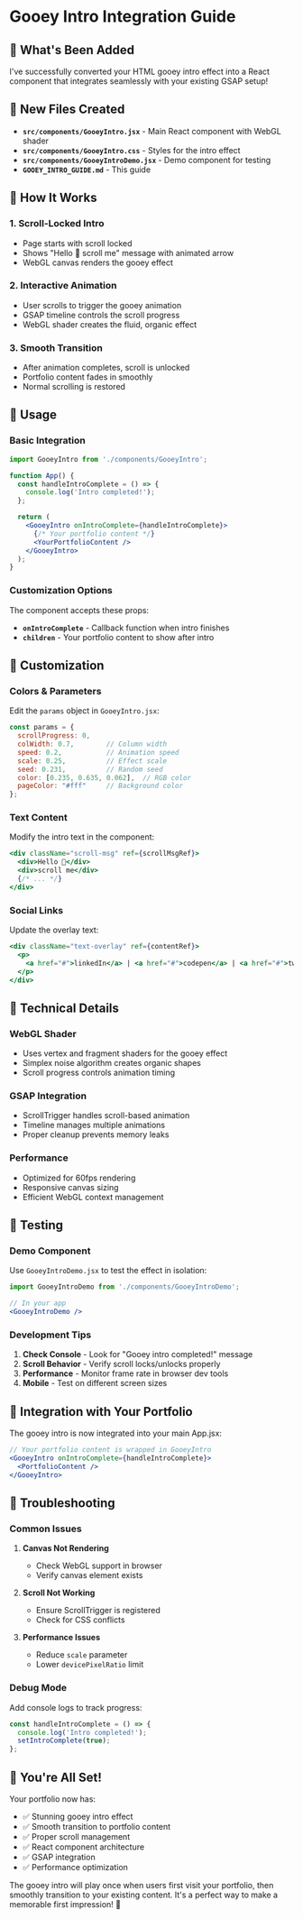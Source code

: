 # Gooey Intro Integration Guide

## 🎉 What's Been Added

I've successfully converted your HTML gooey intro effect into a React component that integrates seamlessly with your existing GSAP setup!

## 📁 New Files Created

- **`src/components/GooeyIntro.jsx`** - Main React component with WebGL shader
- **`src/components/GooeyIntro.css`** - Styles for the intro effect
- **`src/components/GooeyIntroDemo.jsx`** - Demo component for testing
- **`GOOEY_INTRO_GUIDE.md`** - This guide

## 🚀 How It Works

### 1. **Scroll-Locked Intro**
- Page starts with scroll locked
- Shows "Hello 👋 scroll me" message with animated arrow
- WebGL canvas renders the gooey effect

### 2. **Interactive Animation**
- User scrolls to trigger the gooey animation
- GSAP timeline controls the scroll progress
- WebGL shader creates the fluid, organic effect

### 3. **Smooth Transition**
- After animation completes, scroll is unlocked
- Portfolio content fades in smoothly
- Normal scrolling is restored

## 🎯 Usage

### Basic Integration
```jsx
import GooeyIntro from './components/GooeyIntro';

function App() {
  const handleIntroComplete = () => {
    console.log('Intro completed!');
  };

  return (
    <GooeyIntro onIntroComplete={handleIntroComplete}>
      {/* Your portfolio content */}
      <YourPortfolioContent />
    </GooeyIntro>
  );
}
```

### Customization Options
The component accepts these props:
- **`onIntroComplete`** - Callback function when intro finishes
- **`children`** - Your portfolio content to show after intro

## 🎨 Customization

### Colors & Parameters
Edit the `params` object in `GooeyIntro.jsx`:

```jsx
const params = {
  scrollProgress: 0,
  colWidth: 0.7,        // Column width
  speed: 0.2,           // Animation speed
  scale: 0.25,          // Effect scale
  seed: 0.231,          // Random seed
  color: [0.235, 0.635, 0.062],  // RGB color
  pageColor: "#fff"     // Background color
};
```

### Text Content
Modify the intro text in the component:

```jsx
<div className="scroll-msg" ref={scrollMsgRef}>
  <div>Hello 👋</div>
  <div>scroll me</div>
  {/* ... */}
</div>
```

### Social Links
Update the overlay text:

```jsx
<div className="text-overlay" ref={contentRef}>
  <p>
    <a href="#">linkedIn</a> | <a href="#">codepen</a> | <a href="#">twitter</a>
  </p>
</div>
```

## 🔧 Technical Details

### WebGL Shader
- Uses vertex and fragment shaders for the gooey effect
- Simplex noise algorithm creates organic shapes
- Scroll progress controls animation timing

### GSAP Integration
- ScrollTrigger handles scroll-based animation
- Timeline manages multiple animations
- Proper cleanup prevents memory leaks

### Performance
- Optimized for 60fps rendering
- Responsive canvas sizing
- Efficient WebGL context management

## 🧪 Testing

### Demo Component
Use `GooeyIntroDemo.jsx` to test the effect in isolation:

```jsx
import GooeyIntroDemo from './components/GooeyIntroDemo';

// In your app
<GooeyIntroDemo />
```

### Development Tips
1. **Check Console** - Look for "Gooey intro completed!" message
2. **Scroll Behavior** - Verify scroll locks/unlocks properly
3. **Performance** - Monitor frame rate in browser dev tools
4. **Mobile** - Test on different screen sizes

## 🎯 Integration with Your Portfolio

The gooey intro is now integrated into your main App.jsx:

```jsx
// Your portfolio content is wrapped in GooeyIntro
<GooeyIntro onIntroComplete={handleIntroComplete}>
  <PortfolioContent />
</GooeyIntro>
```

## 🚨 Troubleshooting

### Common Issues

1. **Canvas Not Rendering**
   - Check WebGL support in browser
   - Verify canvas element exists

2. **Scroll Not Working**
   - Ensure ScrollTrigger is registered
   - Check for CSS conflicts

3. **Performance Issues**
   - Reduce `scale` parameter
   - Lower `devicePixelRatio` limit

### Debug Mode
Add console logs to track progress:

```jsx
const handleIntroComplete = () => {
  console.log('Intro completed!');
  setIntroComplete(true);
};
```

## 🎉 You're All Set!

Your portfolio now has:
- ✅ Stunning gooey intro effect
- ✅ Smooth transition to portfolio content
- ✅ Proper scroll management
- ✅ React component architecture
- ✅ GSAP integration
- ✅ Performance optimization

The gooey intro will play once when users first visit your portfolio, then smoothly transition to your existing content. It's a perfect way to make a memorable first impression! 🚀
